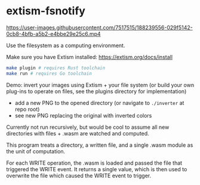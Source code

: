 # extism-fsnotify

https://user-images.githubusercontent.com/7517515/188239556-029f5142-0cb8-4bfb-a5b2-e4bbe29e25c6.mp4

Use the filesystem as a computing environment. 

Make sure you have Extism installed: https://extism.org/docs/install

```sh
make plugin # requires Rust toolchain
make run # requires Go toolchain
```

Demo: invert your images using Extism + your file system (or build your own plug-ins to operate on files, see the plugins directory for implementation)

- add a new PNG to the opened directory (or navigate to `./inverter` at repo root)
- see new PNG replacing the original with inverted colors

Currently not run recursively, but would be cool to assume all new directories with files + .wasm are watched and computed.

This program treats a directory, a written file, and a single .wasm module as the unit of computation. 

For each WRITE operation, the .wasm is loaded and passed the file that triggered the WRITE event. It returns a single value, which is then used to overwrite the file which caused the WRITE event to trigger.
